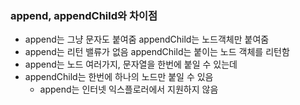 ### append, appendChild와 차이점
- append는 그냥 문자도 붙여줌 appendChild는 노드객체만 붙여줌
- append는 리턴 밸류가 없음 appendChild는 붙이는 노드 객체를 리턴함
- append는 노드 여러가지, 문자열을 한번에 붙일 수 있는데 
- appendChild는 한번에 하나의 노드만 붙일 수 있음
    - append는 인터넷 익스플로러에서 지원하지 않음